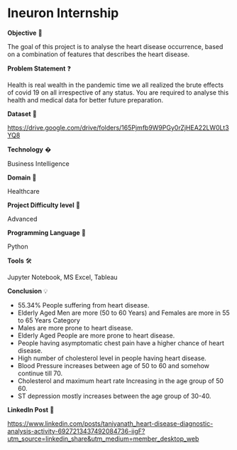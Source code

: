 # Ineuron Internship

**Objective** 🎯

The goal of this project is to analyse the heart disease occurrence, based on a combination of features that describes the heart disease.

**Problem Statement** ❓

Health is real wealth in the pandemic time we all realized the brute effects of covid 19 on all irrespective of any status. You are required to analyse this health and medical data for better future preparation.

**Dataset** 📀

https://drive.google.com/drive/folders/165Pjmfb9W9PGy0rZjHEA22LW0Lt3YQ8

**Technology** �

Business Intelligence

**Domain** 🏥

Healthcare

**Project Difficulty level** 🥇

Advanced

**Programming Language** 🐍

Python

**Tools** 🛠

Jupyter Notebook, MS Excel, Tableau

**Conclusion** 💡

- 55.34% People suffering from heart disease.
- Elderly Aged Men are more (50 to 60 Years) and Females are more in 55 to 65 Years Category
- Males are more prone to heart disease.
- Elderly Aged People are more prone to heart disease.
- People having asymptomatic chest pain have a higher chance of heart disease.
- High number of cholesterol level in people having heart disease.
- Blood Pressure increases between age of 50 to 60 and somehow continue till 70.
- Cholesterol and maximum heart rate Increasing in the age group of 50 60.
- ST depression mostly increases between the age group of 30-40.

**LinkedIn Post** 📲

https://www.linkedin.com/posts/taniyanath_heart-disease-diagnostic-analysis-activity-6927213437492084736-iigF?utm_source=linkedin_share&utm_medium=member_desktop_web
